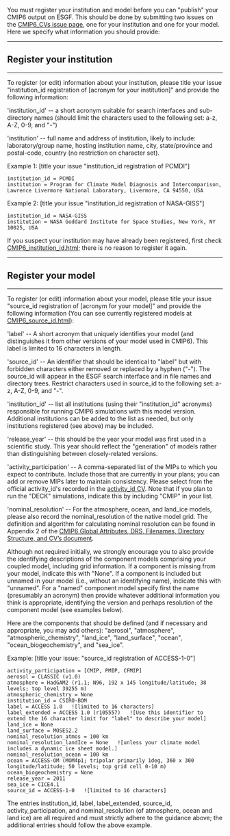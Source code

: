 You must register your institution and model before you can "publish" your CMIP6 output on ESGF.  This should be done by submitting two issues on the [CMIP6_CVs issue page](https://github.com/WCRP-CMIP/CMIP6_CVs/issues/new?title=CV), one for your institution and one for your model.  Here we specify what information you should provide:

*********************************************
## Register your institution
*********************************************
To register (or edit) information about your institution, please title your issue "institution_id registration of [acronym for your institution]" and  provide the following information:

'institution_id'  -- a short acronym suitable for search interfaces and sub-directory names (should limit the characters used to the following set: a-z, A-Z, 0-9, and "-")

'institution' -- full name and address of institution, likely to include: laboratory/group name, hosting institution name, city, state/province and postal-code, country  (no restriction on character set).

Example 1:
[title your issue "institution_id registration of PCMDI"]

    institution_id = PCMDI
    institution = Program for Climate Model Diagnosis and Intercomparison, Lawrence Livermore National Laboratory, Livermore, CA 94550, USA
    
Example 2:
[title your issue "institution_id registration of NASA-GISS"]

    institution_id = NASA-GISS
    institution = NASA Goddard Institute for Space Studies, New York, NY 10025, USA 
    
If you suspect your institution may have already been registered, first check [CMIP6_institution_id.html](http://rawgit.com/WCRP-CMIP/CMIP6_CVs/master/src/CMIP6_institution_id.html); there is no reason to register it again.

*********************************************
## Register your model
*********************************************
To register (or edit) information about your model, please title your issue "source_id registration of [acronym for your model]" and  provide the following information (You can see currently registered models at [CMIP6_source_id.html](http://rawgit.com/WCRP-CMIP/CMIP6_CVs/master/src/CMIP6_source_id.html)):

'label' -- A short acronym that uniquely identifies your model (and distinguishes it from other versions of your model used in CMIP6). This label is limited to 16 characters in length.

'source_id' -- An identifier that should be identical to "label" but with forbidden characters either removed or replaced by a hyphen ("-"). The source_id will appear in the ESGF search interface and in file names and directory trees. Restrict characters used in source_id to the following set:  a-z, A-Z, 0-9, and "-".

'institution_id' -- list all institutions (using their "institution_id" acronyms) responsible for running CMIP6 simulations with this model version. Additional institutions can be added to the list as needed, but only institutions registered (see above) may be included.

'release_year' -- this should be the year your model was first used in a scientific study. This year should reflect the "generation" of models rather than distinguishing between closely-related versions.

'activity_participation' -- A comma-separated list of the MIPs to which you expect to contribute. Include those that are currently in your plans; you can add or remove MIPs later to maintain consistency. Please select from the official activity_id's recorded in the [activity_id CV](https://github.com/WCRP-CMIP/CMIP6_CVs/blob/master/CMIP6_activity_id.json). Note that if you plan to run the "DECK" simulations, indicate this by including "CMIP" in your list.

'nominal_resolution' -- For the atmosphere, ocean, and land_ice models, please also record the nominal_resolution of the native model grid. The definition and algorithm for calculating nominal resolution can be found in Appendix 2 of the [CMIP6 Global Attributes, DRS, Filenames, Directory Structure, and CV’s document](https://docs.google.com/document/d/1h0r8RZr_f3-8egBMMh7aqLwy3snpD6_MrDz1q8n5XUk/edit).

Although not required initially, we strongly encourage you to also provide the identifying descriptions of the component models comprising your coupled model, including grid information.  If a component is missing from your model, indicate this with "None".  If a component is included but unnamed in your model (i.e., without an identifying name), indicate this with "unnamed".  For a "named" component model specify first the name (presumably an acronym) then provide whatever additional information you think is appropriate, identifying the version and perhaps resolution of the component model (see examples below).  

Here are the components that should be defined (and if necessary and appropriate, you may add others):
"aerosol", "atmosphere", "atmospheric_chemistry", "land_ice", "land_surface", "ocean", "ocean_biogeochemistry", and "sea_ice".

Example:
[title your issue: "source_id registration of ACCESS-1-0"]

    activity_participation = [CMIP, PMIP, CFMIP]
    aerosol = CLASSIC (v1.0)
    atmosphere = HadGAM2 (r1.1; N96, 192 x 145 longitude/latitude; 38 levels; top level 39255 m)    
    atmospheric_chemistry = None
    institution_id = CSIRO-BOM
    label = ACCESS 1.0   ![limited to 16 characters]
    label_extended = ACCESS 1.0 (r105557)   ![Use this identifier to extend the 16 character limit for "label" to describe your model]
    land_ice = None
    land_surface = MOSES2.2
    nominal_resolution_atmos = 100 km
    nominal_resolution_landIce = None   ![unless your climate model includes a dynamic ice sheet model.]
    nominal_resolution_ocean = 100 km
    ocean = ACCESS-OM (MOM4p1; tripolar primarily 1deg, 360 x 300 longitude/latitude; 50 levels; top grid cell 0-10 m)    
    ocean_biogeochemistry = None
    release_year = 2011
    sea_ice = CICE4.1
    source_id = ACCESS-1-0   ![limited to 16 characters]
    
The entries institution_id, label, label_extended, source_id, activity_participation, and nominal_resolution (of atmosphere, ocean and land ice) are all required and must strictly adhere to the guidance above; the additional entries should follow the above example.
